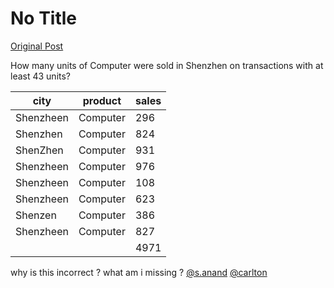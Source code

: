 # No Title

[Original Post](https://discourse.onlinedegree.iitm.ac.in/t/166576/21)

<p>How many units of Computer were sold in Shenzhen on transactions with at least 43 units?</p>
<div class="md-table">
<table>
<thead>
<tr>
<th>city</th>
<th>product</th>
<th>sales</th>
</tr>
</thead>
<tbody>
<tr>
<td>Shenzheen</td>
<td>Computer</td>
<td>296</td>
</tr>
<tr>
<td>Shenzhen</td>
<td>Computer</td>
<td>824</td>
</tr>
<tr>
<td>ShenZhen</td>
<td>Computer</td>
<td>931</td>
</tr>
<tr>
<td>Shenzheen</td>
<td>Computer</td>
<td>976</td>
</tr>
<tr>
<td>Shenzheen</td>
<td>Computer</td>
<td>108</td>
</tr>
<tr>
<td>Shenzheen</td>
<td>Computer</td>
<td>623</td>
</tr>
<tr>
<td>Shenzen</td>
<td>Computer</td>
<td>386</td>
</tr>
<tr>
<td>Shenzheen</td>
<td>Computer</td>
<td>827</td>
</tr>
<tr>
<td></td>
<td></td>
<td>4971</td>
</tr>
</tbody>
</table>
</div><p>why is this incorrect ? what am i missing ? <a class="mention" href="/u/s.anand">@s.anand</a> <a class="mention" href="/u/carlton">@carlton</a></p>